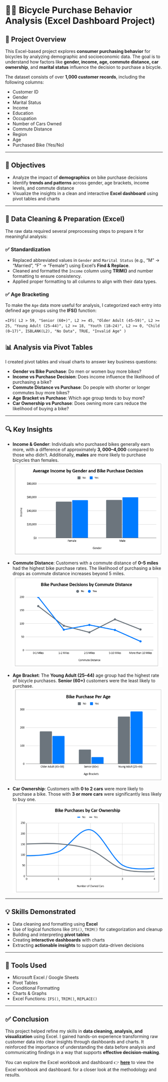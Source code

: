 # 🚴‍♂️ Bicycle Purchase Behavior Analysis (Excel Dashboard Project)

## 📌 Project Overview

This Excel-based project explores **consumer purchasing behavior** for bicycles by analyzing demographic and socioeconomic data. The goal is to understand how factors like **gender, income, age, commute distance, car ownership**, and **marital status** influence the decision to purchase a bicycle.

The dataset consists of over **1,000 customer records**, including the following columns:

- Customer ID  
- Gender  
- Marital Status  
- Income  
- Education  
- Occupation  
- Number of Cars Owned  
- Commute Distance  
- Region  
- Age  
- Purchased Bike (Yes/No)

---

## 🎯 Objectives

- Analyze the impact of **demographics** on bike purchase decisions  
- Identify **trends and patterns** across gender, age brackets, income levels, and commute distance  
- Visualize the insights in a clean and interactive **Excel dashboard** using pivot tables and charts

---

## 🧹 Data Cleaning & Preparation (Excel)

The raw data required several preprocessing steps to prepare it for meaningful analysis:

### ✅ Standardization
- Replaced abbreviated values in `Gender` and `Marital Status` (e.g., “M” → “Married”, “F” → “Female”) using Excel’s **Find & Replace**.
- Cleaned and formatted the `Income` column using **TRIM()** and number formatting to ensure consistency.
- Applied proper formatting to all columns to align with their data types.

### ✅ Age Bracketing
To make the `Age` data more useful for analysis, I categorized each entry into defined age groups using the **IFS()** function:

`=IFS(
  L2 > 59, "Senior (60+)",
  L2 >= 45, "Older Adult (45–59)",
  L2 >= 25, "Young Adult (25–44)",
  L2 >= 18, "Youth (18–24)",
  L2 >= 0, "Child (0–17)",
  ISBLANK(L2), "No Data",
  TRUE, "Invalid Age"
)`

## 📊 Analysis via Pivot Tables

I created pivot tables and visual charts to answer key business questions:

- **Gender vs Bike Purchase**: Do men or women buy more bikes?
- **Income vs Purchase Decision**: Does income influence the likelihood of purchasing a bike?
- **Commute Distance vs Purchase**: Do people with shorter or longer commutes buy more bikes?
- **Age Bracket vs Purchase**: Which age group tends to buy more?
- **Car Ownership vs Purchase**: Does owning more cars reduce the likelihood of buying a bike?

---

## 🔍 Key Insights

- **Income & Gender**: Individuals who purchased bikes generally earn more, with a difference of approximately **$3,000–$4,000** compared to those who didn’t. Additionally, **males** are more likely to purchase bicycles than females.  
 ![Income and Gender](./Outputs/Avg%20Income.png)

- **Commute Distance**: Customers with a commute distance of **0–5 miles** had the highest bike purchase rates. The likelihood of purchasing a bike drops as commute distance increases beyond 5 miles.  
  ![Commute Distance](./Outputs/Commute%20Distance.png)

- **Age Bracket**: The **Young Adult (25–44)** age group had the highest rate of bicycle purchases. **Senior (60+)** customers were the least likely to purchase.  
  ![Age Distribution](./Outputs/Age.png)

- **Car Ownership**: Customers with **0 to 2 cars** were more likely to purchase a bike. Those with **3 or more cars** were significantly less likely to buy one.  
  ![Car Ownership](./Outputs/Ownership.png)

---

## 💡 Skills Demonstrated

- Data cleaning and formatting using **Excel**
- Use of logical functions like `IFS()`, `TRIM()` for categorization and cleanup
- Building and interpreting **pivot tables**
- Creating **interactive dashboards** with charts
- Extracting **actionable insights** to support data-driven decisions

---

## 📁 Tools Used

- Microsoft Excel / Google Sheets  
- Pivot Tables  
- Conditional Formatting  
- Charts & Graphs  
- Excel Functions: `IFS()`, `TRIM()`, `REPLACE()`

---

## ✅ Conclusion

This project helped refine my skills in **data cleaning, analysis, and visualization** using Excel. I gained hands-on experience transforming raw customer data into clear insights through dashboards and charts. It reinforced the importance of understanding the data before analysis and communicating findings in a way that supports **effective decision-making**.

You can explore the Excel workbook and dashboard 👉 [**here**](https://docs.google.com/spreadsheets/d/1BPeR_fmReHGwpHeaGkUIIgjxzk279ToDEj11RkXOILU/edit?usp=sharing) to view the Excel workbook and dashboard.
for a closer look at the methodology and results.
